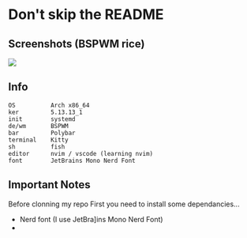 # Don't skip the README
## Screenshots (BSPWM rice)
<img src = "https://cdn.discordapp.com/attachments/635625917623828520/884131683295719524/unknown.png">

## Info 
```
OS          Arch x86_64
ker         5.13.13_1
init        systemd
de/wm       BSPWM
bar         Polybar
terminal    Kitty
sh          fish
editor      nvim / vscode (learning nvim)
font        JetBrains Mono Nerd Font
```
## Important Notes 
Before clonning my repo First you need to install some dependancies...
 - Nerd font (I use JetBra]ins Mono Nerd Font)
 - 
